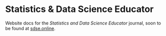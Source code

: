 # Statistics & Data Science Educator

Website docs for the *Statistics and Data Science Educator* journal, soon to be found at [sdse.online](https://sdse.online).
